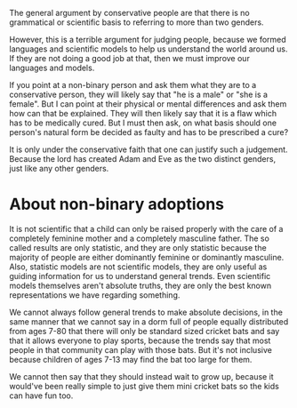 The general argument by conservative people are that there is no grammatical or scientific basis to referring to more than two genders.

However, this is a terrible argument for judging people, because we formed languages and scientific models to help us understand the world around us. If they are not doing a good job at that, then we must improve our languages and models.


If you point at a non-binary person and ask them what they are to a conservative person, they will likely say that "he is a male" or "she is a female". But I can point at their physical or mental differences and ask them how can that be explained. They will then likely say that it is a flaw which has to be medically cured. But I must then ask, on what basis should one person's natural form be decided as faulty and has to be prescribed a cure?

It is only under the conservative faith that one can justify such a judgement. Because the lord has created Adam and Eve as the two distinct genders, just like any other genders.

# About non-binary adoptions
It is not scientific that a child can only be raised properly with the care of a completely feminine mother and a completely masculine father. The so called results are only statistic, and they are only statistic because the majority of people are either dominantly feminine or dominantly masculine. Also, statistic models are not scientific models, they are only useful as guiding information for us to understand general trends. Even scientific models themselves aren't absolute truths, they are only the best known representations we have regarding something.




We cannot always follow general trends to make absolute decisions, in the same manner that we cannot say in a dorm full of people equally distributed from ages 7-80 that there will only be standard sized cricket bats and say that it allows everyone to play sports, because the trends say that most people in that community can play with those bats. But it's not inclusive because children of ages 7-13 may find the bat too large for them.

We cannot then say that they should instead wait to grow up, because it would've been really simple to just give them mini cricket bats so the kids can have fun too.